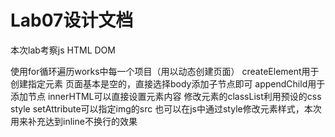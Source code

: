 # Lab07设计文档

本次lab考察js HTML DOM

使用for循环遍历works中每一个项目（用以动态创建页面）
createElement用于创建指定元素
页面基本是空的，直接选择body添加子节点即可
appendChild用于添加节点
innerHTML可以直接设置元素内容
修改元素的classList利用预设的css style
setAttribute可以指定img的src
也可以在js中通过style修改元素样式，本次用来补充达到inline不换行的效果


